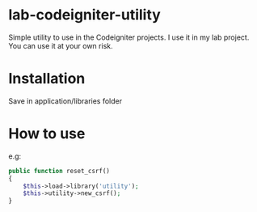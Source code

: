 # lab-codeigniter-utility
Simple utility to use in the Codeigniter projects. I use it in my lab project. You can use it at your own risk.

# Installation
Save in application/libraries folder

# How to use
e.g:
```php
public function reset_csrf() 
{
    $this->load->library('utility');
    $this->utility->new_csrf();
}
```
